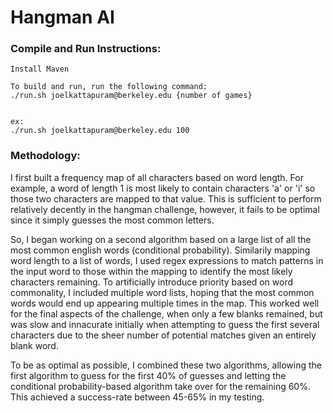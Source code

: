 # Hangman AI

### Compile and Run Instructions:

    Install Maven

    To build and run, run the following command:
    ./run.sh joelkattapuram@berkeley.edu {number of games}


    ex: 
    ./run.sh joelkattapuram@berkeley.edu 100


### Methodology:
    
I first built a frequency map of all characters based on word length. For example, a word of length 1 is most likely to contain characters 'a' or 'i' so those two characters are mapped to that value. This is sufficient to perform relatively decently in the hangman challenge, however, it fails to be optimal since it simply guesses the most common letters. 

So, I began working on a second algorithm based on a large list of all the most common english words (conditional probability). Similarily mapping word length to a list of words, I used regex expressions to match patterns in the input word to those within the mapping to identify the most likely characters remaining. To artificially introduce priority based on word commonality, I included multiple word lists, hoping that the most common words would end up appearing multiple times in the map. This worked well for the final aspects of the challenge, when only a few blanks remained, but was slow and innacurate initially when attempting to guess the first several characters due to the sheer number of potential matches given an entirely blank word. 

To be as optimal as possible, I combined these two algorithms, allowing the first algorithm to guess for the first 40% of guesses and letting the conditional probability-based algorithm take over for the remaining 60%. This achieved a success-rate between 45-65% in my testing.
